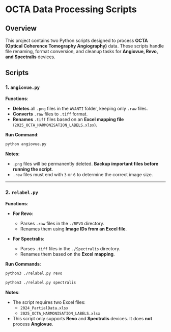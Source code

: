 # OCTA Data Processing Scripts

## Overview
This project contains two Python scripts designed to process **OCTA (Optical Coherence Tomography Angiography)** data. These scripts handle file renaming, format conversion, and cleanup tasks for **Angiovue, Revo, and Spectralis** devices.

## Scripts

### 1. `angiovue.py`
**Functions**:
- **Deletes** all `.png` files in the `AVANTI` folder, keeping only `.raw` files.
- **Converts** `.raw` files to `.tiff` format.
- **Renames** `.tiff` files based on an **Excel mapping file** (`2025_OCTA_HARMONISATION_LABELS.xlsx`).

**Run Command**:
```bash
python angiovue.py
```

**Notes**:
- `.png` files will be permanently deleted. **Backup important files before running the script**.
- `.raw` files must end with `3` or `6` to determine the correct image size.

---

### 2. `relabel.py`
**Functions**:
- **For Revo**:
  - Parses `.raw` files in the `./REVO` directory.
  - Renames them using **Image IDs from an Excel file**.

- **For Spectralis**:
  - Parses `.tiff` files in the `./Spectralis` directory.
  - Renames them based on the **Excel mapping**.

**Run Commands**:
```bash
python3 ./relabel.py revo
```
```bash
python3 ./relabel.py spectralis
```

**Notes**:
- The script requires two Excel files:
  - `2024_PartialData.xlsx`
  - `2025_OCTA_HARMONISATION_LABELS.xlsx`
- This script only supports **Revo** and **Spectralis** devices. It does **not** process **Angiovue**.

